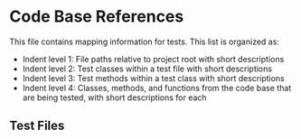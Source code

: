 # Code Base References

This file contains mapping information for tests. This list is organized as:
  - Indent level 1: File paths relative to project root with short descriptions
  - Indent level 2: Test classes within a test file with short descriptions
  - Indent level 3: Test methods within a test class with short descriptions
  - Indent level 4: Classes, methods, and functions from the code base that are being tested, with short descriptions for each
  
## Test Files
